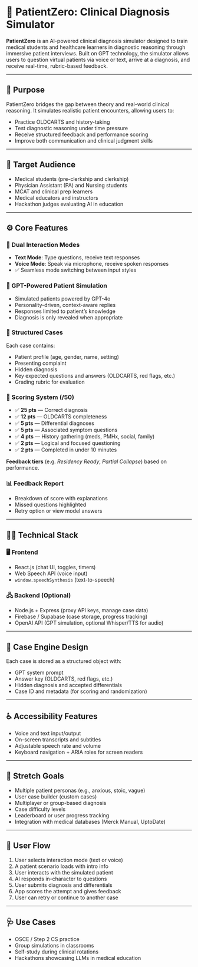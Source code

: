 # 🧬 PatientZero: Clinical Diagnosis Simulator

**PatientZero** is an AI-powered clinical diagnosis simulator designed to train medical students and healthcare learners in diagnostic reasoning through immersive patient interviews. Built on GPT technology, the simulator allows users to question virtual patients via voice or text, arrive at a diagnosis, and receive real-time, rubric-based feedback.

---

## 📌 Purpose

PatientZero bridges the gap between theory and real-world clinical reasoning. It simulates realistic patient encounters, allowing users to:

- Practice OLDCARTS and history-taking
- Test diagnostic reasoning under time pressure
- Receive structured feedback and performance scoring
- Improve both communication and clinical judgment skills

---

## 👥 Target Audience

- Medical students (pre-clerkship and clerkship)
- Physician Assistant (PA) and Nursing students
- MCAT and clinical prep learners
- Medical educators and instructors
- Hackathon judges evaluating AI in education

---

## ⚙️ Core Features

### 🔁 Dual Interaction Modes

- **Text Mode**: Type questions, receive text responses  
- **Voice Mode**: Speak via microphone, receive spoken responses  
- ✅ Seamless mode switching between input styles

### 🧠 GPT-Powered Patient Simulation

- Simulated patients powered by GPT-4o
- Personality-driven, context-aware replies
- Responses limited to patient’s knowledge
- Diagnosis is only revealed when appropriate

### 📄 Structured Cases

Each case contains:

- Patient profile (age, gender, name, setting)
- Presenting complaint
- Hidden diagnosis
- Key expected questions and answers (OLDCARTS, red flags, etc.)
- Grading rubric for evaluation

### 🎯 Scoring System (/50)

- ✅ **25 pts** — Correct diagnosis  
- ✅ **12 pts** — OLDCARTS completeness  
- ✅ **5 pts** — Differential diagnoses  
- ✅ **5 pts** — Associated symptom questions  
- ✅ **4 pts** — History gathering (meds, PMHx, social, family)  
- ✅ **2 pts** — Logical and focused questioning  
- ✅ **2 pts** — Completed in under 10 minutes  

**Feedback tiers** (e.g. *Residency Ready*, *Partial Collapse*) based on performance.

### 📊 Feedback Report

- Breakdown of score with explanations
- Missed questions highlighted
- Retry option or view model answers

---

## 🧑‍💻 Technical Stack

### 🖥️ Frontend

- React.js (chat UI, toggles, timers)
- Web Speech API (voice input)
- `window.speechSynthesis` (text-to-speech)

### 🖧 Backend (Optional)

- Node.js + Express (proxy API keys, manage case data)
- Firebase / Supabase (case storage, progress tracking)
- OpenAI API (GPT simulation, optional Whisper/TTS for audio)

---

## 🧩 Case Engine Design

Each case is stored as a structured object with:

- GPT system prompt
- Answer key (OLDCARTS, red flags, etc.)
- Hidden diagnosis and accepted differentials
- Case ID and metadata (for scoring and randomization)

---

## ♿ Accessibility Features

- Voice and text input/output
- On-screen transcripts and subtitles
- Adjustable speech rate and volume
- Keyboard navigation + ARIA roles for screen readers

---

## 🚀 Stretch Goals

- Multiple patient personas (e.g., anxious, stoic, vague)
- User case builder (custom cases)
- Multiplayer or group-based diagnosis
- Case difficulty levels
- Leaderboard or user progress tracking
- Integration with medical databases (Merck Manual, UptoDate)

---

## 🔄 User Flow

1. User selects interaction mode (text or voice)
2. A patient scenario loads with intro info
3. User interacts with the simulated patient
4. AI responds in-character to questions
5. User submits diagnosis and differentials
6. App scores the attempt and gives feedback
7. User can retry or continue to another case

---

## 🩺 Use Cases

- OSCE / Step 2 CS practice
- Group simulations in classrooms
- Self-study during clinical rotations
- Hackathons showcasing LLMs in medical education
